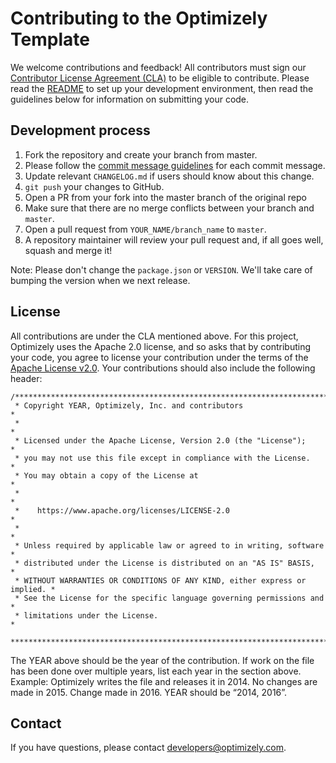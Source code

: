 # Contributing to the Optimizely Template

We welcome contributions and feedback! All contributors must sign our [Contributor License Agreement (CLA)](https://docs.google.com/a/optimizely.com/forms/d/e/1FAIpQLSf9cbouWptIpMgukAKZZOIAhafvjFCV8hS00XJLWQnWDFtwtA/viewform) to be eligible to contribute. Please read the [README](README.md) to set up your development environment, then read the guidelines below for information on submitting your code.

## Development process

1. Fork the repository and create your branch from master.
2. Please follow the [commit message guidelines](https://github.com/angular/angular/blob/master/CONTRIBUTING.md#-commit-message-guidelines) for each commit message.
3. Update relevant `CHANGELOG.md` if users should know about this change.
4. `git push` your changes to GitHub.
5. Open a PR from your fork into the master branch of the original repo
6. Make sure that there are no merge conflicts between your branch and `master`.
7. Open a pull request from `YOUR_NAME/branch_name` to `master`.
8. A repository maintainer will review your pull request and, if all goes well, squash and merge it!

Note: Please don't change the `package.json` or `VERSION`. We'll take care of bumping the version when we next release.

## License

All contributions are under the CLA mentioned above. For this project, Optimizely uses the Apache 2.0 license, and so asks that by contributing your code, you agree to license your contribution under the terms of the [Apache License v2.0](https://www.apache.org/licenses/LICENSE-2.0). Your contributions should also include the following header:

```
/****************************************************************************
 * Copyright YEAR, Optimizely, Inc. and contributors                        *
 *                                                                          *
 * Licensed under the Apache License, Version 2.0 (the "License");          *
 * you may not use this file except in compliance with the License.         *
 * You may obtain a copy of the License at                                  *
 *                                                                          *
 *    https://www.apache.org/licenses/LICENSE-2.0                            *
 *                                                                          *
 * Unless required by applicable law or agreed to in writing, software      *
 * distributed under the License is distributed on an "AS IS" BASIS,        *
 * WITHOUT WARRANTIES OR CONDITIONS OF ANY KIND, either express or implied. *
 * See the License for the specific language governing permissions and      *
 * limitations under the License.                                           *
 ***************************************************************************/
```

The YEAR above should be the year of the contribution. If work on the file has been done over multiple years, list each year in the section above. Example: Optimizely writes the file and releases it in 2014. No changes are made in 2015. Change made in 2016. YEAR should be “2014, 2016”.

## Contact

If you have questions, please contact developers@optimizely.com.